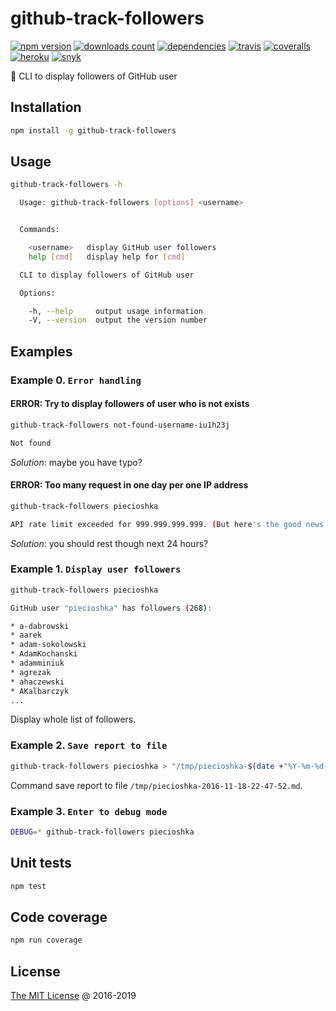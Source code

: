 # github-track-followers

[![npm version](https://badge.fury.io/js/github-track-followers.svg)](https://badge.fury.io/js/github-track-followers)
[![downloads count](https://img.shields.io/npm/dt/github-track-followers.svg)](https://www.npmjs.com/~piecioshka)
[![dependencies](https://david-dm.org/piecioshka/github-track-followers.svg)](https://github.com/piecioshka/github-track-followers)
[![travis](https://img.shields.io/travis/piecioshka/github-track-followers.svg)](https://travis-ci.org/piecioshka/github-track-followers)
[![coveralls](https://coveralls.io/repos/github/piecioshka/github-track-followers/badge.svg?branch=master)](https://coveralls.io/github/piecioshka/github-track-followers?branch=master)
[![heroku](https://heroku-badge.herokuapp.com/?app=github-track-followers&style=flat&svg=1)](https://github-track-followers.herokuapp.com/)
[![snyk](https://snyk.io/test/github/piecioshka/github-track-followers/badge.svg?targetFile=package.json)](https://snyk.io/test/github/piecioshka/github-track-followers?targetFile=package.json)

:hammer: CLI to display followers of GitHub user

## Installation

```bash
npm install -g github-track-followers
```

## Usage

```bash
github-track-followers -h

  Usage: github-track-followers [options] <username>


  Commands:

    <username>   display GitHub user followers
    help [cmd]   display help for [cmd]

  CLI to display followers of GitHub user

  Options:

    -h, --help     output usage information
    -V, --version  output the version number
```

## Examples

### Example 0. `Error handling`

#### ERROR: Try to display followers of user who is not exists

```bash
github-track-followers not-found-username-iu1h23j

Not found
```

_Solution_: maybe you have typo?

#### ERROR: Too many request in one day per one IP address

```bash
github-track-followers piecioshka

API rate limit exceeded for 999.999.999.999. (But here's the good news: Authenticated requests get a higher rate limit. Check out the documentation for more details.)
```

_Solution_: you should rest though next 24 hours?

### Example 1. `Display user followers`

```bash
github-track-followers piecioshka

GitHub user "piecioshka" has followers (268):

* a-dabrowski
* aarek
* adam-sokolowski
* AdamKochanski
* adamminiuk
* agrezak
* ahaczewski
* AKalbarczyk
...
```

Display whole list of followers.

### Example 2. `Save report to file`

```bash
github-track-followers piecioshka > "/tmp/piecioshka-$(date +"%Y-%m-%d-%H-%M-%S").md"
```

Command save report to file `/tmp/piecioshka-2016-11-18-22-47-52.md`.

### Example 3. `Enter to debug mode`

```bash
DEBUG=* github-track-followers piecioshka
```

## Unit tests

```bash
npm test
```

## Code coverage

```bash
npm run coverage
```

## License

[The MIT License](http://piecioshka.mit-license.org) @ 2016-2019
